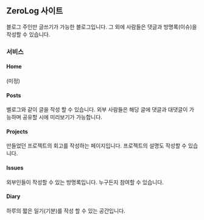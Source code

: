 ## ZeroLog 사이트

블로그 주인만 글쓰기가 가능한 블로그입니다. 그 외에 사람들은 댓글과 방명록(이슈)을 작성할 수 있습니다.

### 서비스

#### Home 
(미정)

#### Posts 
벨로그와 같이 글을 작성 할 수 있습니다. 외부 사람들은 해당 글에 댓글과 대댓글이 가능하며 공유할 시에 미리보기가 가능합니다.

#### Projects
만들었던 프로젝트의 회고를 작성하는 페이지입니다. 프로젝트의 설명도 작성할 수 있습니다.

#### Issues
외부인들이 작성할 수 있는 방명록입니다. 누구든지 참여할 수 있습니다.

#### Diary
하루의 짧은 일기(기분)를 작성 할 수 있는 공간입니다.
